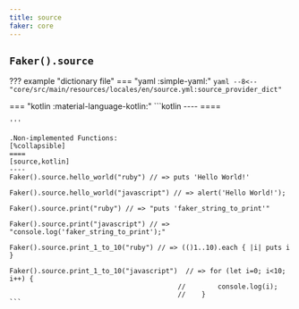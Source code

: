 ```yaml
---
title: source
faker: core
---
```


## `Faker().source`

??? example "dictionary file"
    === "yaml :simple-yaml:"
        ```yaml
        --8<-- "core/src/main/resources/locales/en/source.yml:source_provider_dict"
        ```

=== "kotlin :material-language-kotlin:"
    ```kotlin
    ----
    ====

    '''

    .Non-implemented Functions:
    [%collapsible]
    ====
    [source,kotlin]
    ----
    Faker().source.hello_world("ruby") // => puts 'Hello World!'

    Faker().source.hello_world("javascript") // => alert('Hello World!');

    Faker().source.print("ruby") // => "puts 'faker_string_to_print'"

    Faker().source.print("javascript") // => "console.log('faker_string_to_print');"

    Faker().source.print_1_to_10("ruby") // => (()1..10).each { |i| puts i }

    Faker().source.print_1_to_10("javascript")  // => for (let i=0; i<10; i++) {
                                              //        console.log(i);
                                              //    }
    ```
